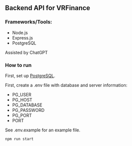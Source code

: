 ## Backend API for VRFinance

### Frameworks/Tools:

-   Node.js
-   Express.js
-   PostgreSQL

Assisted by ChatGPT

### How to run

First, set up [PostgreSQL](https://www.postgresql.org/download/).

First, create a .env file with database and server information:

-   PG_USER
-   PG_HOST
-   PG_DATABASE
-   PG_PASSWORD
-   PG_PORT
-   PORT

See .env.example for an example file.

`npm run start`

